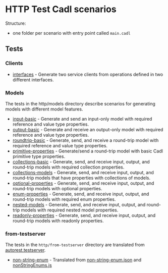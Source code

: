 # HTTP Test Cadl scenarios

Structure:

- one folder per scenario with entry point called `main.cadl`

## Tests

### Clients

- [interfaces](https://github.com/Azure/cadl-ranch/tree/main/packages/cadl-ranch-specs/http/clients/interfaces) - Generate two service clients from operations defined in two different interfaces.

### Models

The tests in the http/models directory describe scenarios for generating models with different model features.

- [input-basic](https://github.com/Azure/cadl-ranch/tree/main/packages/cadl-ranch-specs/http/models/input-basic) - Generate and send an input-only model with required reference and value type properties.
- [output-basic](https://github.com/Azure/cadl-ranch/tree/main/packages/cadl-ranch-specs/http/models/output-basic) - Generate and receive an output-only model with required reference and value type properties.
- [roundtrip-basic](https://github.com/Azure/cadl-ranch/tree/main/packages/cadl-ranch-specs/http/models/roundtrip-basic) - Generate, send, and receive a round-trip model with required reference and value type properties.
- [primitive-properties](https://github.com/Azure/cadl-ranch/tree/main/packages/cadl-ranch-specs/http/models/primitive-properties) - Generate/send a round-trip model with basic Cadl primitive type properties.
- [collections-basic](https://github.com/Azure/cadl-ranch/tree/main/packages/cadl-ranch-specs/http/models/collections-basic) - Generate, send, and receive input, output, and round-trip models with required collection properties.
- [collections-models](https://github.com/Azure/cadl-ranch/tree/main/packages/cadl-ranch-specs/http/models/collections-models) - Generate, send, and receive input, output, and round-trip models that have properties with collections of models.
- [optional-properties](https://github.com/Azure/cadl-ranch/tree/main/packages/cadl-ranch-specs/http/models/optional-properties) - Generate, send, and receive input, output, and round-trip models with optional properties.
- [enum-properties](https://github.com/Azure/cadl-ranch/tree/main/packages/cadl-ranch-specs/http/models/enum-properties) - Generate, send, and receive input, output, and round-trip models with required enum properties.
- [nested-models](https://github.com/Azure/cadl-ranch/tree/main/packages/cadl-ranch-specs/http/models/nested-models) - Generate, send, and receive input, output, and round-trip models with required nested model properties.
- [readonly-properties](https://github.com/Azure/cadl-ranch/tree/main/packages/cadl-ranch-specs/http/models/readonly-properties) - Generate, send, and receive input, output, and round-trip models with readonly properties.

### from-testserver

The tests in the `http/from-testserver` directory are translated from [autorest.testserver](https://github.com/Azure/autorest.testserver/tree/main/swagger).

- [non-string-enum](https://github.com/Azure/cadl-ranch/tree/main/packages/cadl-ranch-specs/http/from-testserver/non-string-enum) - Translated from [non-string-enum.json](https://github.com/Azure/autorest.testserver/blob/main/swagger/non-string-enum.json) and [nonStringEnums.js](https://github.com/Azure/autorest.testserver/blob/main/legacy/routes/nonStringEnums.js)
